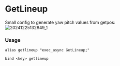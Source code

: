 # GetLineup
Small config to generate yaw pitch values from getpos:
![20241225132849_1](https://github.com/user-attachments/assets/f4696e51-824b-4926-a84a-6d1a66700d20)


### Usage
```alias getlineup "exec_async GetLineup;"```

```bind <key> getlineup```
